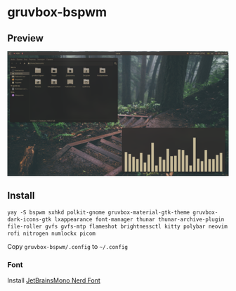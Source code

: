 # gruvbox-bspwm

## Preview

![Screenshot](screenshot.png)

## Install

```
yay -S bspwm sxhkd polkit-gnome gruvbox-material-gtk-theme gruvbox-dark-icons-gtk lxappearance font-manager thunar thunar-archive-plugin file-roller gvfs gvfs-mtp flameshot brightnessctl kitty polybar neovim rofi nitrogen numlockx picom
```

Copy `gruvbox-bspwm/.config` to `~/.config`

### Font

Install [JetBrainsMono Nerd Font](https://www.nerdfonts.com/font-downloads)
